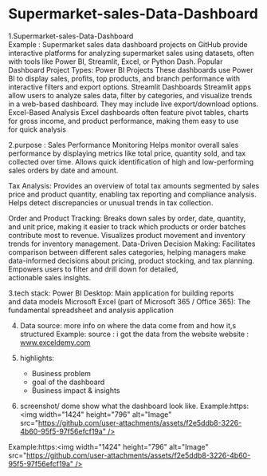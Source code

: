 # Supermarket-sales-Data-Dashboard
1.Supermarket-sales-Data-Dashboard   
Example :
 Supermarket sales data dashboard projects on GitHub provide interactive platforms for analyzing supermarket sales using datasets, often with tools like Power BI, Streamlit, Excel, or Python Dash.
Popular Dashboard Project Types:
Power BI Projects
These dashboards use Power BI to display sales, profits, top products, and branch performance with interactive filters and export options.
Streamlit Dashboards
Streamlit apps allow users to analyze sales data, filter by categories, and visualize trends in a web-based dashboard. They may include live export/download options.
Excel-Based Analysis
Excel dashboards often feature pivot tables, charts for gross income, and product performance, making them easy to use for quick analysis

2.purpose :
Sales Performance Monitoring
Helps monitor overall sales performance by displaying metrics like total price, quantity sold, and tax collected over time.
Allows quick identification of high and low-performing sales orders by date and amount.

Tax Analysis:
Provides an overview of total tax amounts segmented by sales price and product quantity, enabling tax reporting and compliance analysis.
Helps detect discrepancies or unusual trends in tax collection.

Order and Product Tracking:
Breaks down sales by order, date, quantity, and unit price, making it easier to track which products or order batches contribute most to revenue.
Visualizes product movement and inventory trends for inventory management.
Data-Driven Decision Making:
Facilitates comparison between different sales categories, helping managers make data-informed decisions about pricing, product stocking, and tax planning.
Empowers users to filter and drill down for detailed, actionable sales insights.

3.tech stack:
Power BI Desktop: Main application for building reports and data models
Microsoft Excel (part of Microsoft 365 / Office 365): The fundamental spreadsheet and analysis application

4. Data source:
   more info on where the data come from and how it,s structured
   Example:
   source : i got the data from the website
   website : www.exceldemy.com
5. highlights:
   * Business problem
   * goal of the dashboard
   * Business impact & insights
   
 6. screenshot/ dome
show what the dashboard look like.
Example:https:<img width="1424" height="796" alt="Image" src="https://github.com/user-attachments/assets/f2e5ddb8-3226-4b60-95f5-97f56efcf19a" />

Example:https:<img width="1424" height="796" alt="Image" src="https://github.com/user-attachments/assets/f2e5ddb8-3226-4b60-95f5-97f56efcf19a" />
